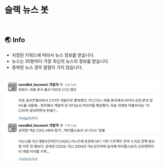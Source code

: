 # **슬랙 뉴스 봇**

<br/>

## 🌏 Info

- 지정된 키워드에 따라서 뉴스 정보를 받습니다.
- 뉴스는 30분마다 가장 최신의 뉴스의 정보를 받습니다.
- 중복된 뉴스 경우 알람이 가지 않습니다.

<br/>

<img src="assets/news_slack1.png" width="600">
